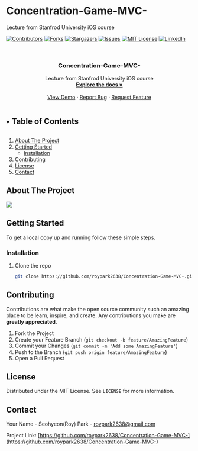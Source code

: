 # Concentration-Game-MVC-
Lecture from Stanfrod University iOS course



<!-- PROJECT SHIELDS -->
<!--
*** I'm using markdown "reference style" links for readability.
*** Reference links are enclosed in brackets [ ] instead of parentheses ( ).
*** See the bottom of this document for the declaration of the reference variables
*** for contributors-url, forks-url, etc. This is an optional, concise syntax you may use.
*** https://www.markdownguide.org/basic-syntax/#reference-style-links
-->
[![Contributors][contributors-shield]][contributors-url]
[![Forks][forks-shield]][forks-url]
[![Stargazers][stars-shield]][stars-url]
[![Issues][issues-shield]][issues-url]
[![MIT License][license-shield]][license-url]
[![LinkedIn][linkedin-shield]][linkedin-url]



<!-- PROJECT LOGO -->
<br />
<p align="center">
  <a href="https://github.com/roypark2638/Concentration-Game-MVC-">
  </a>

  <h3 align="center">Concentration-Game-MVC-
</h3>

  <p align="center">
    Lecture from Stanfrod University iOS course
    <br />
    <a href="https://github.com/roypark2638/Concentration-Game-MVC-"><strong>Explore the docs »</strong></a>
    <br />
    <br />
    <a href="https://github.com/roypark2638/Concentration-Game-MVC-">View Demo</a>
    ·
    <a href="https://github.com/roypark2638/Concentration-Game-MVC-/issues">Report Bug</a>
    ·
    <a href="https://github.com/roypark2638/Concentration-Game-MVC-/issues">Request Feature</a>
  </p>
</p>



<!-- TABLE OF CONTENTS -->
<details open="open">
  <summary><h2 style="display: inline-block">Table of Contents</h2></summary>
  <ol>
    <li>
      <a href="#about-the-project">About The Project</a>
      <ul>
      </ul>
    </li>
    <li>
      <a href="#getting-started">Getting Started</a>
      <ul>
        <li><a href="#installation">Installation</a></li>
      </ul>
    </li>
    <li><a href="#contributing">Contributing</a></li>
    <li><a href="#license">License</a></li>
    <li><a href="#contact">Contact</a></li>
  </ol>
</details>



<!-- ABOUT THE PROJECT -->
## About The Project

![](http://g.recordit.co/mTWCzhjA6p.gif)



<!-- GETTING STARTED -->
## Getting Started

To get a local copy up and running follow these simple steps.


### Installation

1. Clone the repo
   ```sh
   git clone https://github.com/roypark2638/Concentration-Game-MVC-.git
   ```




<!-- CONTRIBUTING -->
## Contributing

Contributions are what make the open source community such an amazing place to be learn, inspire, and create. Any contributions you make are **greatly appreciated**.

1. Fork the Project
2. Create your Feature Branch (`git checkout -b feature/AmazingFeature`)
3. Commit your Changes (`git commit -m 'Add some AmazingFeature'`)
4. Push to the Branch (`git push origin feature/AmazingFeature`)
5. Open a Pull Request



<!-- LICENSE -->
## License

Distributed under the MIT License. See `LICENSE` for more information.



<!-- CONTACT -->
## Contact

Your Name - Seohyeon(Roy) Park - roypark2638@gmail.com

Project Link: [https://github.com/roypark2638/Concentration-Game-MVC-](https://github.com/roypark2638/Concentration-Game-MVC-)




<!-- MARKDOWN LINKS & IMAGES -->
<!-- https://www.markdownguide.org/basic-syntax/#reference-style-links -->
[contributors-shield]: https://img.shields.io/github/contributors/roypark2638/repo.svg?style=for-the-badge
[contributors-url]: https://github.com/roypark2638/repo/graphs/contributors
[forks-shield]: https://img.shields.io/github/forks/roypark2638/repo.svg?style=for-the-badge
[forks-url]: https://github.com/roypark2638/repo/network/members
[stars-shield]: https://img.shields.io/github/stars/roypark2638/repo.svg?style=for-the-badge
[stars-url]: https://github.com/roypark2638/repo/stargazers
[issues-shield]: https://img.shields.io/github/issues/roypark2638/repo.svg?style=for-the-badge
[issues-url]: https://github.com/roypark2638/repo/issues
[license-shield]: https://img.shields.io/github/license/roypark2638/repo.svg?style=for-the-badge
[license-url]: https://github.com/roypark2638/repo/blob/master/LICENSE.txt
[linkedin-shield]: https://img.shields.io/badge/-LinkedIn-black.svg?style=for-the-badge&logo=linkedin&colorB=555
[linkedin-url]: https://www.linkedin.com/in/roypark2638/
